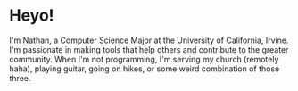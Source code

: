 # Heyo!
I'm Nathan, a Computer Science Major at the University of California, Irvine. I'm passionate in making tools that help others and contribute to the greater community. When I'm not programming, I'm serving my church (remotely haha), playing guitar, going on hikes, or some weird combination of those three.
